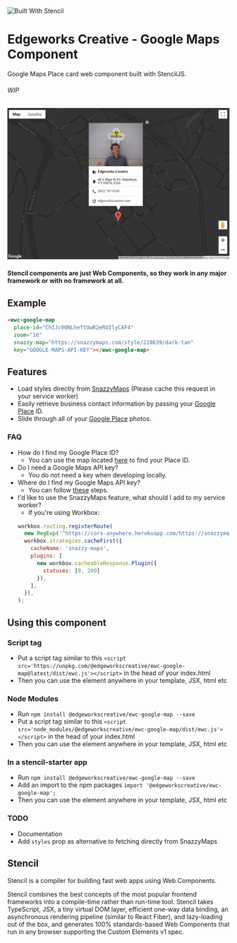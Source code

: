 ![Built With Stencil](https://img.shields.io/badge/-Built%20With%20Stencil-16161d.svg?logo=data%3Aimage%2Fsvg%2Bxml%3Bbase64%2CPD94bWwgdmVyc2lvbj0iMS4wIiBlbmNvZGluZz0idXRmLTgiPz4KPCEtLSBHZW5lcmF0b3I6IEFkb2JlIElsbHVzdHJhdG9yIDE5LjIuMSwgU1ZHIEV4cG9ydCBQbHVnLUluIC4gU1ZHIFZlcnNpb246IDYuMDAgQnVpbGQgMCkgIC0tPgo8c3ZnIHZlcnNpb249IjEuMSIgaWQ9IkxheWVyXzEiIHhtbG5zPSJodHRwOi8vd3d3LnczLm9yZy8yMDAwL3N2ZyIgeG1sbnM6eGxpbms9Imh0dHA6Ly93d3cudzMub3JnLzE5OTkveGxpbmsiIHg9IjBweCIgeT0iMHB4IgoJIHZpZXdCb3g9IjAgMCA1MTIgNTEyIiBzdHlsZT0iZW5hYmxlLWJhY2tncm91bmQ6bmV3IDAgMCA1MTIgNTEyOyIgeG1sOnNwYWNlPSJwcmVzZXJ2ZSI%2BCjxzdHlsZSB0eXBlPSJ0ZXh0L2NzcyI%2BCgkuc3Qwe2ZpbGw6I0ZGRkZGRjt9Cjwvc3R5bGU%2BCjxwYXRoIGNsYXNzPSJzdDAiIGQ9Ik00MjQuNywzNzMuOWMwLDM3LjYtNTUuMSw2OC42LTkyLjcsNjguNkgxODAuNGMtMzcuOSwwLTkyLjctMzAuNy05Mi43LTY4LjZ2LTMuNmgzMzYuOVYzNzMuOXoiLz4KPHBhdGggY2xhc3M9InN0MCIgZD0iTTQyNC43LDI5Mi4xSDE4MC40Yy0zNy42LDAtOTIuNy0zMS05Mi43LTY4LjZ2LTMuNkgzMzJjMzcuNiwwLDkyLjcsMzEsOTIuNyw2OC42VjI5Mi4xeiIvPgo8cGF0aCBjbGFzcz0ic3QwIiBkPSJNNDI0LjcsMTQxLjdIODcuN3YtMy42YzAtMzcuNiw1NC44LTY4LjYsOTIuNy02OC42SDMzMmMzNy45LDAsOTIuNywzMC43LDkyLjcsNjguNlYxNDEuN3oiLz4KPC9zdmc%2BCg%3D%3D&colorA=16161d&style=flat-square)

# Edgeworks Creative - Google Maps Component

Google Maps Place card web component built with StencilJS.

###### WIP

![Preview](screenshot.png)

#### Stencil components are just Web Components, so they work in any major framework or with no framework at all.

## Example

```html
<ewc-google-map 
  place-id="ChIJc0ONLheftUwR2eRUIlyCAF4" 
  zoom="16" 
  snazzy-map="https://snazzymaps.com/style/228639/dark-tan" 
  key="GOOGLE-MAPS-API-KEY"></ewc-google-map>
```

## Features
- Load styles directly from [SnazzyMaps](https://snazzymaps.com/) (Please cache this request in your service worker)
- Easily retrieve business contact information by passing your [Google Place](https://developers.google.com/places/web-service/intro) ID.
- Slide through all of your [Google Place](https://developers.google.com/places/web-service/intro) photos.

### FAQ
- How do I find my Google Place ID? 
  - You can use the map located [here](https://developers.google.com/places/place-id) to find your Place ID.
- Do I need a Google Maps API key?
  - You do not need a key when developing locally.
- Where do I find my Google Maps API key?
  - You can follow [these](https://developers.google.com/maps/documentation/javascript/get-api-key) steps.
- I'd like to use the SnazzyMaps feature, what should I add to my service worker?
  - If you're using Workbox: 
  ```javascript 
  workbox.routing.registerRoute(
    new RegExp('^https://cors-anywhere.herokuapp.com/https://snazzymaps.com/'),
    workbox.strategies.cacheFirst({
      cacheName: 'snazzy-maps',
      plugins: [
        new workbox.cacheableResponse.Plugin({
          statuses: [0, 200]
        }),
      ],
    }),
  );
  ```

## Using this component

### Script tag
- Put a script tag similar to this `<script src='https://unpkg.com/@edgeworkscreative/ewc-google-map@latest/dist/ewc.js'></script>` in the head of your index.html
- Then you can use the element anywhere in your template, JSX, html etc

### Node Modules
- Run `npm install @edgeworkscreative/ewc-google-map --save`
- Put a script tag similar to this `<script src='node_modules/@edgeworkscreative/ewc-google-map/dist/ewc.js'></script>` in the head of your index.html
- Then you can use the element anywhere in your template, JSX, html etc

### In a stencil-starter app
- Run `npm install @edgeworkscreative/ewc-google-map --save`
- Add an import to the npm packages `import '@edgeworkscreative/ewc-google-map';`
- Then you can use the element anywhere in your template, JSX, html etc

### TODO
- Documentation
- Add `styles` prop as alternative to fetching directly from SnazzyMaps

## Stencil

Stencil is a compiler for building fast web apps using Web Components.

Stencil combines the best concepts of the most popular frontend frameworks into a compile-time rather than run-time tool.  Stencil takes TypeScript, JSX, a tiny virtual DOM layer, efficient one-way data binding, an asynchronous rendering pipeline (similar to React Fiber), and lazy-loading out of the box, and generates 100% standards-based Web Components that run in any browser supporting the Custom Elements v1 spec.